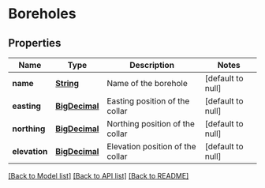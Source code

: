 # Boreholes
## Properties

Name | Type | Description | Notes
------------ | ------------- | ------------- | -------------
**name** | [**String**](string.md) | Name of the borehole | [default to null]
**easting** | [**BigDecimal**](number.md) | Easting position of the collar | [default to null]
**northing** | [**BigDecimal**](number.md) | Northing position of the collar | [default to null]
**elevation** | [**BigDecimal**](number.md) | Elevation position of the collar | [default to null]

[[Back to Model list]](../README.md#documentation-for-models) [[Back to API list]](../README.md#documentation-for-api-endpoints) [[Back to README]](../README.md)

